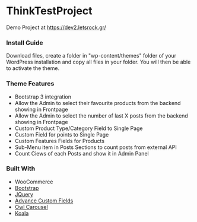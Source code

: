 # ThinkTestProject

Demo Project at https://dev2.letsrock.gr/

<h3>Install Guide</h3>

Download files, create a folder in "wp-content/themes" folder of your WordPress installation and copy all files in your folder. You will then be able to activate the theme.


<h3>Theme Features</h3>
<ul>
  <li>Bootstrap 3 integration</li>
  <li>Allow the Admin to select their favourite products from the backend showing in Frontpage</li>
  <li>Allow the Admin to select the number of last X posts from the backend showing in Frontpage</li>
  <li>Custom Product Type/Category Field to Single Page</li>
  <li>Custom Field for points to Single Page</li>
  <li>Custom Features Fields for Products</li>
  <li>Sub-Menu item in Posts Sections to count posts from external API</li>
  <li>Count Ciews of each Posts and show it in Admin Panel</li>
</ul>


<h3>Built With</h3>
<ul>
  <li>WooCommerce</li>
  <li><a href="https://www.advancedcustomfields.com/">Bootstrap</li>
  <li><a href="https://getbootstrap.com/">JQuery</li>
  <li><a href="https://www.advancedcustomfields.com/">Advance Custom Fields</a></li>
  <li><a href="https://owlcarousel2.github.io/OwlCarousel2/">Owl Carousel</a></li>
 <li><a href="http://koala-app.com/">Koala</a></li>
</ul>